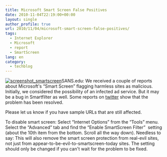 ```yaml
---
title: Microsoft Smart Screen False Positives
date: 2010-11-04T22:19:00+00:00
layout: single
author_profile: true
url: 2010/11/04/microsoft-smart-screen-false-positives/
tags:
  - Internet Explorer
  - Microsoft
  - report
  - SmartScreen
lang: en
category: 
  - techblog
---
```

[![screenshot_smartscreen](http://lh6.ggpht.com/_vaUVXcmC3OI/TNMqarQQCyI/AAAAAAAADCg/KZh9JC6bGkY/screenshot_smartscreen_thumb%5B1%5D.jpg?imgmax=800 "screenshot_smartscreen")](http://lh5.ggpht.com/_vaUVXcmC3OI/TNMqVz8GZXI/AAAAAAAADCc/IQ1i1alV-Xw/s1600-h/screenshot_smartscreen%5B4%5D.jpg)SANS.edu: We received a couple of reports about Microsoft's “Smart Screen” flagging harmless sites as malicious. Initially, we considered the possibility of an infected ad service. But it may be a bug in Smartfilter as well. Some reports on [twitter](http://twitter.com/#!/search/%23smartscreen) show that the problem has been resolved.

Please let us know if you have sample URLs that are still affected.

To disable smart screen: Select “Internet Options” from the “Tools” menu. Select the “Advanced” tab and find the “Enable SmartScreen Filter”  setting (about the 10th item from the bottom. Scroll all the way down). Needless to say: This will also remove the smart screen protection from real-evil sites, not just from appear-to-be-evil-to-smartscreen-today sites. The setting should only be changed if you can't wait for the problem to be fixed.